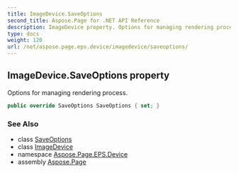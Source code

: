 ```yaml
---
title: ImageDevice.SaveOptions
second_title: Aspose.Page for .NET API Reference
description: ImageDevice property. Options for managing rendering process
type: docs
weight: 120
url: /net/aspose.page.eps.device/imagedevice/saveoptions/
---
```

## ImageDevice.SaveOptions property

Options for managing rendering process.

```csharp
public override SaveOptions SaveOptions { set; }
```

### See Also

* class [SaveOptions](../../../aspose.page/saveoptions/)
* class [ImageDevice](../)
* namespace [Aspose.Page.EPS.Device](../../imagedevice/)
* assembly [Aspose.Page](../../../)


